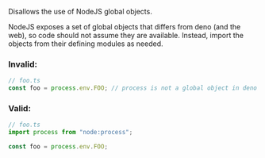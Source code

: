 Disallows the use of NodeJS global objects.

NodeJS exposes a set of global objects that differs from deno (and the web), so
code should not assume they are available. Instead, import the objects from
their defining modules as needed.

### Invalid:

```typescript
// foo.ts
const foo = process.env.FOO; // process is not a global object in deno
```

### Valid:

```typescript
// foo.ts
import process from "node:process";

const foo = process.env.FOO;
```

